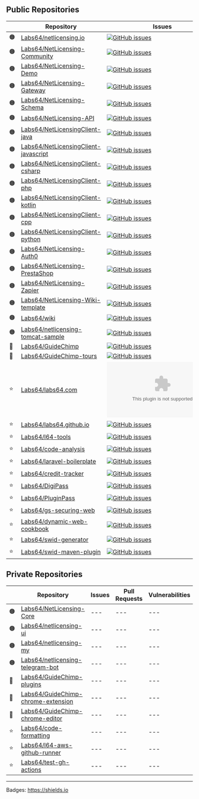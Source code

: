 ## Public Repositories

| | Repository | Issues | Pull Requests | Vulnerabilities | Last Commit |
| --- | --- | --- | --- | --- | --- |
| 🟠 | [Labs64/netlicensing.io](https://github.com/Labs64/netlicensing.io)|[![GitHub issues](https://img.shields.io/github/issues-raw/Labs64/netlicensing.io)](https://github.com/Labs64/netlicensing.io/issues)|![GitHub pull requests](https://img.shields.io/github/issues-pr-raw/Labs64/netlicensing.io)|![Snyk Vulnerabilities for GitHub Repo](https://img.shields.io/snyk/vulnerabilities/github/Labs64/netlicensing.io)|![GitHub last commit](https://img.shields.io/github/last-commit/Labs64/netlicensing.io)|
| 🟠 | [Labs64/NetLicensing-Community](https://github.com/Labs64/NetLicensing-Community)|[![GitHub issues](https://img.shields.io/github/issues-raw/Labs64/NetLicensing-Community)](https://github.com/Labs64/NetLicensing-Community/issues)|![GitHub pull requests](https://img.shields.io/github/issues-pr-raw/Labs64/NetLicensing-Community)|![Snyk Vulnerabilities for GitHub Repo](https://img.shields.io/snyk/vulnerabilities/github/Labs64/NetLicensing-Community)|![GitHub last commit](https://img.shields.io/github/last-commit/Labs64/NetLicensing-Community)|
| 🟠 | [Labs64/NetLicensing-Demo](https://github.com/Labs64/NetLicensing-Demo)|[![GitHub issues](https://img.shields.io/github/issues-raw/Labs64/NetLicensing-Demo)](https://github.com/Labs64/NetLicensing-Demo/issues)|![GitHub pull requests](https://img.shields.io/github/issues-pr-raw/Labs64/NetLicensing-Demo)|![Snyk Vulnerabilities for GitHub Repo](https://img.shields.io/snyk/vulnerabilities/github/Labs64/NetLicensing-Demo)|![GitHub last commit](https://img.shields.io/github/last-commit/Labs64/NetLicensing-Demo)|
| 🟠 | [Labs64/NetLicensing-Gateway](https://github.com/Labs64/NetLicensing-Gateway)|[![GitHub issues](https://img.shields.io/github/issues-raw/Labs64/NetLicensing-Gateway)](https://github.com/Labs64/NetLicensing-Gateway/issues)|![GitHub pull requests](https://img.shields.io/github/issues-pr-raw/Labs64/NetLicensing-Gateway)|![Snyk Vulnerabilities for GitHub Repo](https://img.shields.io/snyk/vulnerabilities/github/Labs64/NetLicensing-Gateway)|![GitHub last commit](https://img.shields.io/github/last-commit/Labs64/NetLicensing-Gateway)|
| 🟠 | [Labs64/NetLicensing-Schema](https://github.com/Labs64/NetLicensing-Schema)|[![GitHub issues](https://img.shields.io/github/issues-raw/Labs64/NetLicensing-Schema)](https://github.com/Labs64/NetLicensing-Schema/issues)|![GitHub pull requests](https://img.shields.io/github/issues-pr-raw/Labs64/NetLicensing-Schema)|![Snyk Vulnerabilities for GitHub Repo](https://img.shields.io/snyk/vulnerabilities/github/Labs64/NetLicensing-Schema)|![GitHub last commit](https://img.shields.io/github/last-commit/Labs64/NetLicensing-Schema)|
| 🟠 | [Labs64/NetLicensing-API](https://github.com/Labs64/NetLicensing-API)|[![GitHub issues](https://img.shields.io/github/issues-raw/Labs64/NetLicensing-API)](https://github.com/Labs64/NetLicensing-API/issues)|![GitHub pull requests](https://img.shields.io/github/issues-pr-raw/Labs64/NetLicensing-API)|![Snyk Vulnerabilities for GitHub Repo](https://img.shields.io/snyk/vulnerabilities/github/Labs64/NetLicensing-API)|![GitHub last commit](https://img.shields.io/github/last-commit/Labs64/NetLicensing-API)|
| 🟠 | [Labs64/NetLicensingClient-java](https://github.com/Labs64/NetLicensingClient-java)|[![GitHub issues](https://img.shields.io/github/issues-raw/Labs64/NetLicensingClient-java)](https://github.com/Labs64/NetLicensingClient-java/issues)|![GitHub pull requests](https://img.shields.io/github/issues-pr-raw/Labs64/NetLicensingClient-java)|![Snyk Vulnerabilities for GitHub Repo](https://img.shields.io/snyk/vulnerabilities/github/Labs64/NetLicensingClient-java)|![GitHub last commit](https://img.shields.io/github/last-commit/Labs64/NetLicensingClient-java)|
| 🟠 | [Labs64/NetLicensingClient-javascript](https://github.com/Labs64/NetLicensingClient-javascript)|[![GitHub issues](https://img.shields.io/github/issues-raw/Labs64/NetLicensingClient-javascript)](https://github.com/Labs64/NetLicensingClient-javascript/issues)|![GitHub pull requests](https://img.shields.io/github/issues-pr-raw/Labs64/NetLicensingClient-javascript)|![Snyk Vulnerabilities for GitHub Repo](https://img.shields.io/snyk/vulnerabilities/github/Labs64/NetLicensingClient-javascript)|![GitHub last commit](https://img.shields.io/github/last-commit/Labs64/NetLicensingClient-javascript)|
| 🟠 | [Labs64/NetLicensingClient-csharp](https://github.com/Labs64/NetLicensingClient-csharp)|[![GitHub issues](https://img.shields.io/github/issues-raw/Labs64/NetLicensingClient-csharp)](https://github.com/Labs64/NetLicensingClient-csharp/issues)|![GitHub pull requests](https://img.shields.io/github/issues-pr-raw/Labs64/NetLicensingClient-csharp)|![Snyk Vulnerabilities for GitHub Repo](https://img.shields.io/snyk/vulnerabilities/github/Labs64/NetLicensingClient-csharp)|![GitHub last commit](https://img.shields.io/github/last-commit/Labs64/NetLicensingClient-csharp)|
| 🟠 | [Labs64/NetLicensingClient-php](https://github.com/Labs64/NetLicensingClient-php)|[![GitHub issues](https://img.shields.io/github/issues-raw/Labs64/NetLicensingClient-php)](https://github.com/Labs64/NetLicensingClient-php/issues)|![GitHub pull requests](https://img.shields.io/github/issues-pr-raw/Labs64/NetLicensingClient-php)|![Snyk Vulnerabilities for GitHub Repo](https://img.shields.io/snyk/vulnerabilities/github/Labs64/NetLicensingClient-php)|![GitHub last commit](https://img.shields.io/github/last-commit/Labs64/NetLicensingClient-php)|
| 🟠 | [Labs64/NetLicensingClient-kotlin](https://github.com/Labs64/NetLicensingClient-kotlin)|[![GitHub issues](https://img.shields.io/github/issues-raw/Labs64/NetLicensingClient-kotlin)](https://github.com/Labs64/NetLicensingClient-kotlin/issues)|![GitHub pull requests](https://img.shields.io/github/issues-pr-raw/Labs64/NetLicensingClient-kotlin)|![Snyk Vulnerabilities for GitHub Repo](https://img.shields.io/snyk/vulnerabilities/github/Labs64/NetLicensingClient-kotlin)|![GitHub last commit](https://img.shields.io/github/last-commit/Labs64/NetLicensingClient-kotlin)|
| 🟠 | [Labs64/NetLicensingClient-cpp](https://github.com/Labs64/NetLicensingClient-cpp)|[![GitHub issues](https://img.shields.io/github/issues-raw/Labs64/NetLicensingClient-cpp)](https://github.com/Labs64/NetLicensingClient-cpp/issues)|![GitHub pull requests](https://img.shields.io/github/issues-pr-raw/Labs64/NetLicensingClient-cpp)|![Snyk Vulnerabilities for GitHub Repo](https://img.shields.io/snyk/vulnerabilities/github/Labs64/NetLicensingClient-cpp)|![GitHub last commit](https://img.shields.io/github/last-commit/Labs64/NetLicensingClient-cpp)|
| 🟠 | [Labs64/NetLicensingClient-python](https://github.com/Labs64/NetLicensingClient-python)|[![GitHub issues](https://img.shields.io/github/issues-raw/Labs64/NetLicensingClient-python)](https://github.com/Labs64/NetLicensingClient-python/issues)|![GitHub pull requests](https://img.shields.io/github/issues-pr-raw/Labs64/NetLicensingClient-python)|![Snyk Vulnerabilities for GitHub Repo](https://img.shields.io/snyk/vulnerabilities/github/Labs64/NetLicensingClient-python)|![GitHub last commit](https://img.shields.io/github/last-commit/Labs64/NetLicensingClient-python)|
| 🟠 | [Labs64/NetLicensing-Auth0](https://github.com/Labs64/NetLicensing-Auth0)|[![GitHub issues](https://img.shields.io/github/issues-raw/Labs64/NetLicensing-Auth0)](https://github.com/Labs64/NetLicensing-Auth0/issues)|![GitHub pull requests](https://img.shields.io/github/issues-pr-raw/Labs64/NetLicensing-Auth0)|![Snyk Vulnerabilities for GitHub Repo](https://img.shields.io/snyk/vulnerabilities/github/Labs64/NetLicensing-Auth0)|![GitHub last commit](https://img.shields.io/github/last-commit/Labs64/NetLicensing-Auth0)|
| 🟠 | [Labs64/NetLicensing-PrestaShop](https://github.com/Labs64/NetLicensing-PrestaShop)|[![GitHub issues](https://img.shields.io/github/issues-raw/Labs64/NetLicensing-PrestaShop)](https://github.com/Labs64/NetLicensing-PrestaShop/issues)|![GitHub pull requests](https://img.shields.io/github/issues-pr-raw/Labs64/NetLicensing-PrestaShop)|![Snyk Vulnerabilities for GitHub Repo](https://img.shields.io/snyk/vulnerabilities/github/Labs64/NetLicensing-PrestaShop)|![GitHub last commit](https://img.shields.io/github/last-commit/Labs64/NetLicensing-PrestaShop)|
| 🟠 | [Labs64/NetLicensing-Zapier](https://github.com/Labs64/NetLicensing-Zapier)|[![GitHub issues](https://img.shields.io/github/issues-raw/Labs64/NetLicensing-Zapier)](https://github.com/Labs64/NetLicensing-Zapier/issues)|![GitHub pull requests](https://img.shields.io/github/issues-pr-raw/Labs64/NetLicensing-Zapier)|![Snyk Vulnerabilities for GitHub Repo](https://img.shields.io/snyk/vulnerabilities/github/Labs64/NetLicensing-Zapier)|![GitHub last commit](https://img.shields.io/github/last-commit/Labs64/NetLicensing-Zapier)|
| 🟠 | [Labs64/NetLicensing-Wiki-template](https://github.com/Labs64/NetLicensing-Wiki-template)|[![GitHub issues](https://img.shields.io/github/issues-raw/Labs64/NetLicensing-Wiki-template)](https://github.com/Labs64/NetLicensing-Wiki-template/issues)|![GitHub pull requests](https://img.shields.io/github/issues-pr-raw/Labs64/NetLicensing-Wiki-template)|![Snyk Vulnerabilities for GitHub Repo](https://img.shields.io/snyk/vulnerabilities/github/Labs64/NetLicensing-Wiki-template)|![GitHub last commit](https://img.shields.io/github/last-commit/Labs64/NetLicensing-Wiki-template)|
| 🟠 | [Labs64/wiki](https://github.com/Labs64/wiki)|[![GitHub issues](https://img.shields.io/github/issues-raw/Labs64/wiki)](https://github.com/Labs64/wiki/issues)|![GitHub pull requests](https://img.shields.io/github/issues-pr-raw/Labs64/wiki)|![Snyk Vulnerabilities for GitHub Repo](https://img.shields.io/snyk/vulnerabilities/github/Labs64/wiki)|![GitHub last commit](https://img.shields.io/github/last-commit/Labs64/wiki)|
| 🟠 | [Labs64/netlicensing-tomcat-sample](https://github.com/Labs64/netlicensing-tomcat-sample)|[![GitHub issues](https://img.shields.io/github/issues-raw/Labs64/netlicensing-tomcat-sample)](https://github.com/Labs64/netlicensing-tomcat-sample/issues)|![GitHub pull requests](https://img.shields.io/github/issues-pr-raw/Labs64/netlicensing-tomcat-sample)|![Snyk Vulnerabilities for GitHub Repo](https://img.shields.io/snyk/vulnerabilities/github/Labs64/netlicensing-tomcat-sample)|![GitHub last commit](https://img.shields.io/github/last-commit/Labs64/netlicensing-tomcat-sample)|
| 🐒 | [Labs64/GuideChimp](https://github.com/Labs64/GuideChimp)|[![GitHub issues](https://img.shields.io/github/issues-raw/Labs64/GuideChimp)](https://github.com/Labs64/GuideChimp/issues)|![GitHub pull requests](https://img.shields.io/github/issues-pr-raw/Labs64/GuideChimp)|![Snyk Vulnerabilities for GitHub Repo](https://img.shields.io/snyk/vulnerabilities/github/Labs64/GuideChimp)|![GitHub last commit](https://img.shields.io/github/last-commit/Labs64/GuideChimp)|
| 🐒 | [Labs64/GuideChimp-tours](https://github.com/Labs64/GuideChimp-tours)|[![GitHub issues](https://img.shields.io/github/issues-raw/Labs64/GuideChimp-tours)](https://github.com/Labs64/GuideChimp-tours/issues)|![GitHub pull requests](https://img.shields.io/github/issues-pr-raw/Labs64/GuideChimp-tours)|![Snyk Vulnerabilities for GitHub Repo](https://img.shields.io/snyk/vulnerabilities/github/Labs64/GuideChimp-tours)|![GitHub last commit](https://img.shields.io/github/last-commit/Labs64/GuideChimp-tours)|
| ⭐ | [Labs64/labs64.com](https://github.com/Labs64/labs64.com)|[![GitHub issues](https://img.shields.io/github/issues-raw/Labs64/labs64.com)](https://github.com/Labs64/labs64.com/issues)|![GitHub pull requests](https://img.shields.io/github/issues-pr-raw/Labs64/labs64.com)|![Snyk Vulnerabilities for GitHub Repo](https://img.shields.io/snyk/vulnerabilities/github/Labs64/labs64.com)|![GitHub last commit](https://img.shields.io/github/last-commit/Labs64/labs64.com)|
| ⭐ | [Labs64/labs64.github.io](https://github.com/Labs64/labs64.github.io)|[![GitHub issues](https://img.shields.io/github/issues-raw/Labs64/labs64.github.io)](https://github.com/Labs64/labs64.github.io/issues)|![GitHub pull requests](https://img.shields.io/github/issues-pr-raw/Labs64/labs64.github.io)|![Snyk Vulnerabilities for GitHub Repo](https://img.shields.io/snyk/vulnerabilities/github/Labs64/labs64.github.io)|![GitHub last commit](https://img.shields.io/github/last-commit/Labs64/labs64.github.io)|
| ⭐ | [Labs64/l64-tools](https://github.com/Labs64/l64-tools)|[![GitHub issues](https://img.shields.io/github/issues-raw/Labs64/l64-tools)](https://github.com/Labs64/l64-tools/issues)|![GitHub pull requests](https://img.shields.io/github/issues-pr-raw/Labs64/l64-tools)|![Snyk Vulnerabilities for GitHub Repo](https://img.shields.io/snyk/vulnerabilities/github/Labs64/l64-tools)|![GitHub last commit](https://img.shields.io/github/last-commit/Labs64/l64-tools)|
| ⭐ | [Labs64/code-analysis](https://github.com/Labs64/code-analysis)|[![GitHub issues](https://img.shields.io/github/issues-raw/Labs64/code-analysis)](https://github.com/Labs64/code-analysis/issues)|![GitHub pull requests](https://img.shields.io/github/issues-pr-raw/Labs64/code-analysis)|![Snyk Vulnerabilities for GitHub Repo](https://img.shields.io/snyk/vulnerabilities/github/Labs64/code-analysis)|![GitHub last commit](https://img.shields.io/github/last-commit/Labs64/code-analysis)|
| ⭐ | [Labs64/laravel-boilerplate](https://github.com/Labs64/laravel-boilerplate)|[![GitHub issues](https://img.shields.io/github/issues-raw/Labs64/laravel-boilerplate)](https://github.com/Labs64/laravel-boilerplate/issues)|![GitHub pull requests](https://img.shields.io/github/issues-pr-raw/Labs64/laravel-boilerplate)|![Snyk Vulnerabilities for GitHub Repo](https://img.shields.io/snyk/vulnerabilities/github/Labs64/laravel-boilerplate)|![GitHub last commit](https://img.shields.io/github/last-commit/Labs64/laravel-boilerplate)|
| ⭐ | [Labs64/credit-tracker](https://github.com/Labs64/credit-tracker)|[![GitHub issues](https://img.shields.io/github/issues-raw/Labs64/credit-tracker)](https://github.com/Labs64/credit-tracker/issues)|![GitHub pull requests](https://img.shields.io/github/issues-pr-raw/Labs64/credit-tracker)|![Snyk Vulnerabilities for GitHub Repo](https://img.shields.io/snyk/vulnerabilities/github/Labs64/credit-tracker)|![GitHub last commit](https://img.shields.io/github/last-commit/Labs64/credit-tracker)|
| ⭐ | [Labs64/DigiPass](https://github.com/Labs64/DigiPass)|[![GitHub issues](https://img.shields.io/github/issues-raw/Labs64/DigiPass)](https://github.com/Labs64/DigiPass/issues)|![GitHub pull requests](https://img.shields.io/github/issues-pr-raw/Labs64/DigiPass)|![Snyk Vulnerabilities for GitHub Repo](https://img.shields.io/snyk/vulnerabilities/github/Labs64/DigiPass)|![GitHub last commit](https://img.shields.io/github/last-commit/Labs64/DigiPass)|
| ⭐ | [Labs64/PluginPass](https://github.com/Labs64/PluginPass)|[![GitHub issues](https://img.shields.io/github/issues-raw/Labs64/PluginPass)](https://github.com/Labs64/PluginPass/issues)|![GitHub pull requests](https://img.shields.io/github/issues-pr-raw/Labs64/PluginPass)|![Snyk Vulnerabilities for GitHub Repo](https://img.shields.io/snyk/vulnerabilities/github/Labs64/PluginPass)|![GitHub last commit](https://img.shields.io/github/last-commit/Labs64/PluginPass)|
| ⭐ | [Labs64/gs-securing-web](https://github.com/Labs64/gs-securing-web)|[![GitHub issues](https://img.shields.io/github/issues-raw/Labs64/gs-securing-web)](https://github.com/Labs64/gs-securing-web/issues)|![GitHub pull requests](https://img.shields.io/github/issues-pr-raw/Labs64/gs-securing-web)|![Snyk Vulnerabilities for GitHub Repo](https://img.shields.io/snyk/vulnerabilities/github/Labs64/gs-securing-web)|![GitHub last commit](https://img.shields.io/github/last-commit/Labs64/gs-securing-web)|
| ⭐ | [Labs64/dynamic-web-cookbook](https://github.com/Labs64/dynamic-web-cookbook)|[![GitHub issues](https://img.shields.io/github/issues-raw/Labs64/dynamic-web-cookbook)](https://github.com/Labs64/dynamic-web-cookbook/issues)|![GitHub pull requests](https://img.shields.io/github/issues-pr-raw/Labs64/dynamic-web-cookbook)|![Snyk Vulnerabilities for GitHub Repo](https://img.shields.io/snyk/vulnerabilities/github/Labs64/dynamic-web-cookbook)|![GitHub last commit](https://img.shields.io/github/last-commit/Labs64/dynamic-web-cookbook)|
| ⭐ | [Labs64/swid-generator](https://github.com/Labs64/swid-generator)|[![GitHub issues](https://img.shields.io/github/issues-raw/Labs64/swid-generator)](https://github.com/Labs64/swid-generator/issues)|![GitHub pull requests](https://img.shields.io/github/issues-pr-raw/Labs64/swid-generator)|![Snyk Vulnerabilities for GitHub Repo](https://img.shields.io/snyk/vulnerabilities/github/Labs64/swid-generator)|![GitHub last commit](https://img.shields.io/github/last-commit/Labs64/swid-generator)|
| ⭐ | [Labs64/swid-maven-plugin](https://github.com/Labs64/swid-maven-plugin)|[![GitHub issues](https://img.shields.io/github/issues-raw/Labs64/swid-maven-plugin)](https://github.com/Labs64/swid-maven-plugin/issues)|![GitHub pull requests](https://img.shields.io/github/issues-pr-raw/Labs64/swid-maven-plugin)|![Snyk Vulnerabilities for GitHub Repo](https://img.shields.io/snyk/vulnerabilities/github/Labs64/swid-maven-plugin)|![GitHub last commit](https://img.shields.io/github/last-commit/Labs64/swid-maven-plugin)|

## Private Repositories

| | Repository | Issues | Pull Requests | Vulnerabilities | Last Commit |
| --- | --- | --- | --- | --- | --- |
| 🟠 | [Labs64/NetLicensing-Core](https://github.com/Labs64/NetLicensing-Core)| --- | --- | --- | --- |
| 🟠 | [Labs64/netlicensing-ui](https://github.com/Labs64/netlicensing-ui)| --- | --- | --- | --- |
| 🟠 | [Labs64/netlicensing-my](https://github.com/Labs64/netlicensing-my)| --- | --- | --- | --- |
| 🟠 | [Labs64/netlicensing-telegram-bot](https://github.com/Labs64/netlicensing-telegram-bot)| --- | --- | --- | --- |
| 🐒 | [Labs64/GuideChimp-plugins](https://github.com/Labs64/GuideChimp-plugins)| --- | --- | --- | --- |
| 🐒 | [Labs64/GuideChimp-chrome-extension](https://github.com/Labs64/GuideChimp-chrome-extension)| --- | --- | --- | --- |
| 🐒 | [Labs64/GuideChimp-chrome-editor](https://github.com/Labs64/GuideChimp-chrome-editor)| --- | --- | --- | --- |
| ⭐ | [Labs64/code-formatting](https://github.com/Labs64/code-formatting)| --- | --- | --- | --- |
| ⭐ | [Labs64/l64-aws-github-runner](https://github.com/Labs64/l64-aws-github-runner)| --- | --- | --- | --- |
| ⭐ | [Labs64/test-gh-actions](https://github.com/Labs64/test-gh-actions)| --- | --- | --- | --- |


---

Badges: https://shields.io

